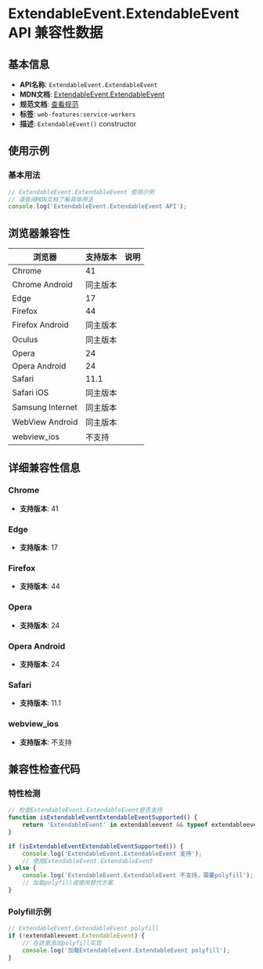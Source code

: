 # ExtendableEvent.ExtendableEvent API 兼容性数据

## 基本信息

- **API名称**: `ExtendableEvent.ExtendableEvent`
- **MDN文档**: [ExtendableEvent.ExtendableEvent](https://developer.mozilla.org/docs/Web/API/ExtendableEvent/ExtendableEvent)
- **规范文档**: [查看规范](https://w3c.github.io/ServiceWorker/#dom-extendableevent-extendableevent)
- **标签**: `web-features:service-workers`
- **描述**: `ExtendableEvent()` constructor

## 使用示例

### 基本用法

```javascript
// ExtendableEvent.ExtendableEvent 使用示例
// 请查阅MDN文档了解具体用法
console.log('ExtendableEvent.ExtendableEvent API');
```

## 浏览器兼容性

| 浏览器 | 支持版本 | 说明 |
|--------|----------|------|
| Chrome | 41 |  |
| Chrome Android | 同主版本 |  |
| Edge | 17 |  |
| Firefox | 44 |  |
| Firefox Android | 同主版本 |  |
| Oculus | 同主版本 |  |
| Opera | 24 |  |
| Opera Android | 24 |  |
| Safari | 11.1 |  |
| Safari iOS | 同主版本 |  |
| Samsung Internet | 同主版本 |  |
| WebView Android | 同主版本 |  |
| webview_ios | 不支持 |  |

## 详细兼容性信息

### Chrome

- **支持版本**: 41

### Edge

- **支持版本**: 17

### Firefox

- **支持版本**: 44

### Opera

- **支持版本**: 24

### Opera Android

- **支持版本**: 24

### Safari

- **支持版本**: 11.1

### webview_ios

- **支持版本**: 不支持

## 兼容性检查代码

### 特性检测

```javascript
// 检查ExtendableEvent.ExtendableEvent是否支持
function isExtendableEventExtendableEventSupported() {
    return 'ExtendableEvent' in extendableevent && typeof extendableevent.ExtendableEvent === 'function';
}

if (isExtendableEventExtendableEventSupported()) {
    console.log('ExtendableEvent.ExtendableEvent 支持');
    // 使用ExtendableEvent.ExtendableEvent
} else {
    console.log('ExtendableEvent.ExtendableEvent 不支持，需要polyfill');
    // 加载polyfill或使用替代方案
}
```

### Polyfill示例

```javascript
// ExtendableEvent.ExtendableEvent polyfill
if (!extendableevent.ExtendableEvent) {
    // 在这里添加polyfill实现
    console.log('加载ExtendableEvent.ExtendableEvent polyfill');
}
```

